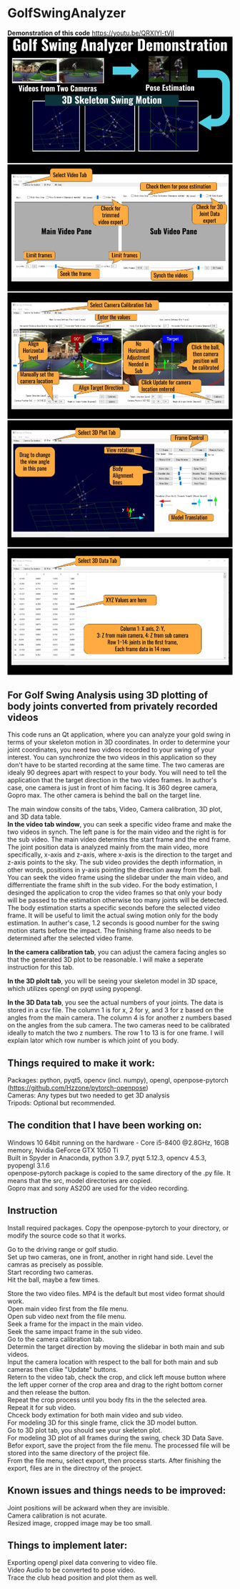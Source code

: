 # GolfSwingAnalyzer
**Demonstration of this code**
https://youtu.be/QRXIYl-tVjI
![Title Slide](https://github.com/ktakenos/GolfSwingAnalyzer/blob/main/images/GolfSwingAnalyzerDemo.jpg)
![Slide #1](https://github.com/ktakenos/GolfSwingAnalyzer/blob/main/images/GolfSwingAnalyzerDemo(1).jpg)
![Slide #2](https://github.com/ktakenos/GolfSwingAnalyzer/blob/main/images/GolfSwingAnalyzerDemo(2).jpg)
![Slide #3](https://github.com/ktakenos/GolfSwingAnalyzer/blob/main/images/GolfSwingAnalyzerDemo(3).jpg)
![Slide #4](https://github.com/ktakenos/GolfSwingAnalyzer/blob/main/images/GolfSwingAnalyzerDemo(4).jpg)


## For Golf Swing Analysis using 3D plotting of body joints converted from privately recorded videos
This code runs an Qt application, where you can analyze your gold swing in terms of your skeleton motion in 3D coordinates.
In order to determine your joint coordinates, you need two videos recorded to your swing of your interest. You can synchronize the two videos in this application so they don't have to be started recording at the same time.
The two cameras are idealy 90 degrees apart with respect to your body. You will need to tell the application that the target direction in the two video frames. In author's case, one camera is just in front of him facing. It is 360 degree camera, Gopro max. The other camera is behind the ball on the target line.<br>

The main window consits of the tabs,  Video, Camera calibration, 3D plot, and 3D data table. <br>
**In the video tab window**, you can seek a specific video frame and make the two videos in synch. The left pane is for the main video and the right is for the sub video. The main video determins the start frame and the end frame. The joint position data is analyzed mainly from the main video, more specifically, x-axis and z-axis, where x-axis is the direction to the target and z-axis points to the sky. The sub video provides the depth information, in other words, positions in y-axis pointing the direction away from the ball. You can seek the video frame using the slidebar under the main video, and differrentiate the frame shift in the sub video. 
For the body estimation, I desinged the application to crop the video frames so that only your body will be passed to the estimation otherwise too many joints will be detected.
The body estimation starts a specific seconds before the selected video frame. It will be useful to limit the actual swing motion only for the body estimation. In auther's case, 1.2 seconds is goood number for the swing motion starts before the impact. The finishing frame also needs to be determined after the selected video frame.<br>

**In the camera calibration tab**, you can adjust the camera facing angles so that the generated 3D plot to be reasonable. I will make a seperate instruction for this tab.<br>

**In the 3D plolt tab**, you will be seeing your skeleton model in 3D space, which utilizes opengl on pyqt using pyopengl.<br>

**In the 3D Data tab**, you see the actual numbers of your joints. The data is stored in a csv file. The column 1 is for x, 2 for y, and 3 for z based on the angles from the main camera. The column 4 is for another z numbers based on the angles from the sub camera. The two cameras need to be calibrated ideally to match the two z numbers. The row 1 to 13 is for one frame. I will explain lator which row number is which joint of you body.<br>


## Things required to make it work:
Packages: python, pyqt5, opencv (incl. numpy), opengl, openpose-pytorch (https://github.com/Hzzone/pytorch-openpose)<br>
Cameras: Any types but two needed to get 3D analysis<br>
Tripods: Optional but recommended.<br>


## The condition that I have been working on:
Windows 10 64bit running on the hardware - Core i5-8400 @2.8GHz, 16GB memory, Nvidia GeForce GTX 1050 Ti<br>
Built in Spyder in Anaconda, python 3.9.7, pyqt 5.12.3, opencv 4.5.3, pyopengl 3.1.6<br>
openpose-pytorch package is copied to the same directory of the .py file. It means that the src, model directories are copied.<br>
Gopro max and sony AS200 are used for the video recording.<br>


## Instruction
Install required packages. Copy the openpose-pytorch to your directory, or modify the source code so that it works.

Go to the driving range or golf studio.<br>
Set up two cameras, one in front, another in right hand side. Level the camras as precisely as possible.<br>
Start recording two cameras.<br>
Hit the ball, maybe a few times.<br>

Store the two video files. MP4 is the default but most video format should work.<br>
Open main video first from the file menu.<br>
Open sub video next from the file menu.<br>
Seek a frame for the impact in the main video.<br>
Seek the same impact frame in the sub video.<br>
Go to the camera calibration tab.<br>
Determin the target direction by moving the slidebar in both main and sub videos.<br>
Input the camera location with respect to the ball for both main and sub cameras then clike "Update" buttons.<br>
Retern to the video tab, check the crop, and click left mouse button where the left upper corner of the crop area and drag to the right bottom corner and then release the button.<br>
Repeat the crop process until you body fits in the the selected area.<br>
Repeat it for sub video.<br>
Chceck body extimation for both main video and sub video.<br>
For modeling 3D for this single frame, click the 3D model button.<br>
Go to 3D plot tab, you should see your skeleton plot.<br>
For modeling 3D plot of all frames during the swing, check 3D Data Save.<br>
Befor export, save the project from the file menu. The processed file will be stored into the same directory of the project file.<br>
From the file menu, select export, then process starts. After finishing the export, files are in the directroy of the project.<br>


## Known issues and things needs to be improved:
Joint positions will be ackward when they are invisible.<br>
Camera calibration is not acurate.<br>
Resized image, cropped image may be too small.<br>

## Things to implement later:
Exporting opengl pixel data convering to video file.<br>
Video Audio to be converted to pose video.<br>
Trace the club head position and plot them as well.<br>
